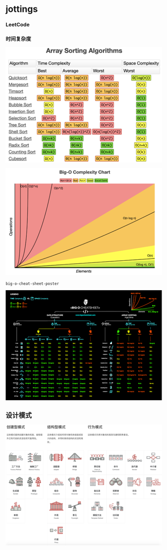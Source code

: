 # jottings

### LeetCode

### 时间复杂度
![时间&空间复杂度](src/main/resources/leetcode/BigO.png)

![Big O](src/main/resources/leetcode/时间空间曲线.png)

`big-o-cheat-sheet-poster`

![big-o-cheat-sheet-poster](src/main/resources/leetcode/big-o-cheat-sheet-poster.png)


 
 

## 设计模式
![GoF23](src/main/resources/designpattern/GoF23.png)

